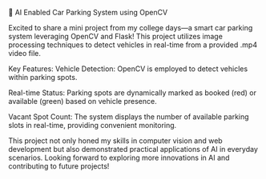 🚗 AI Enabled Car Parking System using OpenCV

Excited to share a mini project from my college days—a smart car parking system leveraging OpenCV and Flask! This project utilizes image processing techniques to detect vehicles in real-time from a provided .mp4 video file.

Key Features:
Vehicle Detection: OpenCV is employed to detect vehicles within parking spots.

Real-time Status: Parking spots are dynamically marked as booked (red) or available (green) based on vehicle presence.

Vacant Spot Count: The system displays the number of available parking slots in real-time, providing convenient monitoring.

This project not only honed my skills in computer vision and web development but also demonstrated practical applications of AI in everyday scenarios. Looking forward to exploring more innovations in AI and contributing to future projects!
